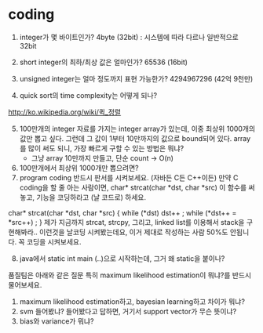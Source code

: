 coding
======

1. integer가 몇 바이트인가?
4byte (32bit) : 시스템에 따라 다르나 일반적으로 32bit


2. short integer의 최하/최상 값은 얼마인가?
65536 (16bit)


3. unsigned integer는 얼마 정도까지 표현 가능한가?
4294967296 (42억 9천만)


4. quick sort의 time complexity는 어떻게 되나?

http://ko.wikipedia.org/wiki/퀵_정렬

5. 100만개의 integer 자료를 가지는 integer array가 있는데, 이중 최상위 1000개의 값만 뽑고 싶다.
    그런데 그 값이 1부터 10만까지의 값으로 bound되어 있다.
    array를 많이 써도 되니, 가장 빠르게 구할 수 있는 방법은 뭐냐?
    - 그냥 array 10만까지 만들고, 단순 count -> O(n)
6. 100만개에서 최상위 1000개만 뽑으려면?
7. program coding 반드시 판서를 시켜보세요. (자바든 C든 C++이든)
   만약 C coding을 할 줄 아는 사람이면,
  char* strcat(char *dst, char *src) 이 함수를 써 놓고, 기능을 코딩하라고 (날 코드로) 하세요.
  
char* strcat(char *dst, char *src)
{
    while (*dst) dst++ ;
    while (*dst++ = *src++) ;
}
   제가 지금까지 strcat, strcpy, 그리고, linked list를 이용해서 stack을 구현해봐라..
   이런것을 날코딩 시켜봤는데요, 이거 제대로 작성하는 사람 50%도 안됩니다.
   꼭 코딩을 시켜보세요.
  
8. java에서 static int main (..)으로 시작하는데, 그거 왜 static을 붙이나?
  
품질팀은 아래와 같은 질문 특히 maximum likelihood estimation이 뭐냐?를 반드시 물어보세요.
1. maximum likelihood estimation하고, bayesian learning하고 차이가 뭐냐?
2. svm 들어봤냐? 들어봤다고 답하면, 거기서 support vector가 무슨 뜻이냐?
3. bias와 variance가 뭐냐?
